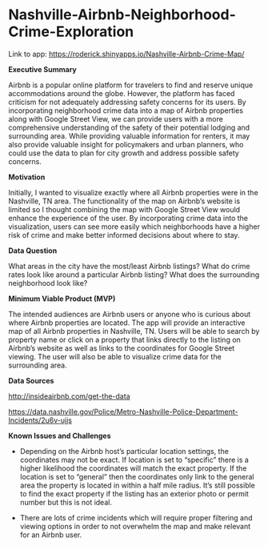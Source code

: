 # Nashville-Airbnb-Neighborhood-Crime-Exploration

Link to app: https://roderick.shinyapps.io/Nashville-Airbnb-Crime-Map/

<b>Executive Summary</b>

Airbnb is a popular online platform for travelers to find and reserve unique
accommodations around the globe. However, the platform has faced criticism for not
adequately addressing safety concerns for its users. By incorporating neighborhood
crime data into a map of Airbnb properties along with Google Street View, we can
provide users with a more comprehensive understanding of the safety of their potential
lodging and surrounding area. While providing valuable information for renters, it may
also provide valuable insight for policymakers and urban planners, who could use the
data to plan for city growth and address possible safety concerns.

<b>Motivation</b>

Initially, I wanted to visualize exactly where all Airbnb properties were in the Nashville,
TN area. The functionality of the map on Airbnb’s website is limited so I thought
combining the map with Google Street View would enhance the experience of the user.
By incorporating crime data into the visualization, users can see more easily which
neighborhoods have a higher risk of crime and make better informed decisions about
where to stay.

<b>Data Question</b>

What areas in the city have the most/least Airbnb listings? What do crime rates look like
around a particular Airbnb listing? What does the surrounding neighborhood look like?

<b>Minimum Viable Product (MVP)</b>

The intended audiences are Airbnb users or anyone who is curious about where Airbnb
properties are located. The app will provide an interactive map of all Airbnb properties
in Nashville, TN. Users will be able to search by property name or click on a property
that links directly to the listing on Airbnb’s website as well as links to the coordinates for
Google Street viewing. The user will also be able to visualize crime data for the
surrounding area.

<b>Data Sources</b>

http://insideairbnb.com/get-the-data

https://data.nashville.gov/Police/Metro-Nashville-Police-Department-Incidents/2u6v-ujjs

<b>Known Issues and Challenges</b>

- Depending on the Airbnb host’s particular location settings, the coordinates may
not be exact. If location is set to “specific” there is a higher likelihood the
coordinates will match the exact property. If the location is set to “general” then
the coordinates only link to the general area the property is located in within a
half mile radius. It’s still possible to find the exact property if the listing has an
exterior photo or permit number but this is not ideal.

- There are lots of crime incidents which will require proper filtering and viewing
options in order to not overwhelm the map and make relevant for an Airbnb user.
